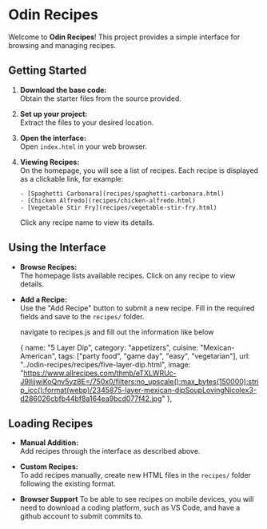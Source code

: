 # Odin Recipes

Welcome to **Odin Recipes**! This project provides a simple interface for browsing and managing recipes.

## Getting Started

1. **Download the base code:**  
    Obtain the starter files from the source provided.

2. **Set up your project:**  
    Extract the files to your desired location.

3. **Open the interface:**  
    Open `index.html` in your web browser.

4. **Viewing Recipes:**  
    On the homepage, you will see a list of recipes. Each recipe is displayed as a clickable link, for example:
    ```
    - [Spaghetti Carbonara](recipes/spaghetti-carbonara.html)
    - [Chicken Alfredo](recipes/chicken-alfredo.html)
    - [Vegetable Stir Fry](recipes/vegetable-stir-fry.html)
    ```
    Click any recipe name to view its details.

## Using the Interface

- **Browse Recipes:**  
  The homepage lists available recipes. Click on any recipe to view details.

- **Add a Recipe:**  
  Use the "Add Recipe" button to submit a new recipe. Fill in the required fields and save to the `recipes/` folder.

  navigate to recipes.js and fill out the information like below

    { 
    name: "5 Layer Dip", 
    category: "appetizers", 
    cuisine: "Mexican-American", 
    tags: ["party food", "game day", "easy", "vegetarian"], 
    url: "../odin-recipes/recipes/five-layer-dip.html", 
    image: "https://www.allrecipes.com/thmb/eTXLWRUc-J9lIjjwiKoQnv5yz8E=/750x0/filters:no_upscale():max_bytes(150000):strip_icc():format(webp)/2345875-layer-mexican-dipSoupLovingNicolex3-d286026cbfb44bf8a164ea9bcd077f42.jpg"
  },

## Loading Recipes

- **Manual Addition:**  
  Add recipes through the interface as described above.

- **Custom Recipes:**  
  To add recipes manually, create new HTML files in the `recipes/` folder following the existing format.

- **Browser Support**
    To be able to see recipes on mobile devices, you will need to download a coding platform, such as VS Code, and have a github account to submit commits to.